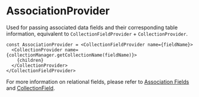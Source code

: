 # AssociationProvider

Used for passing associated data fields and their corresponding table information, equivalent to `CollectionFieldProvider` + `CollectionProvider`.

```tsx | pure
const AssociationProvider = <CollectionFieldProvider name={fieldName}>
  <CollectionProvider name={collectionManager.getCollectionName(fieldName)}>
    {children}
  </CollectionProvider>
</CollectionFieldProvider>
```

For more information on relational fields, please refer to [Association Fields](https://docs.mayra.com/development/server/collections/association-fields) and [CollectionField](/core/data-source/collection-field).
